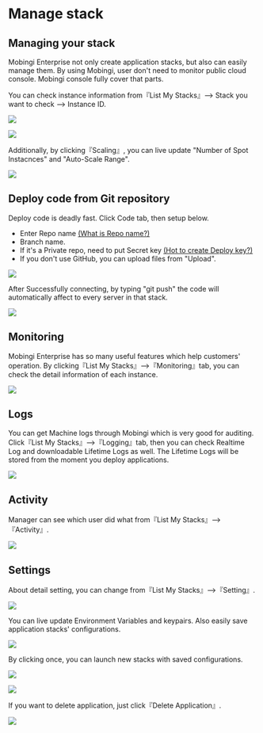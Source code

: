 # Manage stack

## Managing your stack

Mobingi Enterprise not only create application stacks, but also can easily manage them. By using Mobingi, user don't need to monitor public cloud console. Mobingi console fully cover that parts.

You can check instance information from『List My Stacks』--&gt; Stack you want to check --&gt; Instance ID.

![](../../.gitbook/assets/stack-list.png)

![](../../.gitbook/assets/server_detail.png)

Additionally, by clicking『Scaling』, you can live update "Number of Spot Instacnces" and "Auto-Scale Range".

![](../../.gitbook/assets/scaling_server.png)

## Deploy code from Git repository

Deploy code is deadly fast. Click Code tab, then setup below.

* Enter Repo name [\(What is Repo name?\)](https://docs.mobingi.com/official/guide/reponame/jp)
* Branch name.
* If it's a Private repo, need to put Secret key [\(Hot to create Deploy key?\)](https://docs.mobingi.com/official/faq/deploykey/jp)
* If you don't use GitHub, you can upload files from "Upload".

![](../../.gitbook/assets/code_1.png)

After Successfully connecting, by typing "git push" the code will automatically affect to every server in that stack.

![](../../.gitbook/assets/git-_push.png)

## Monitoring

Mobingi Enterprise has so many useful features which help customers' operation. By clicking『List My Stacks』--&gt;『Monitoring』tab, you can check the detail information of each instance.

![](../../.gitbook/assets/monitoring1.png)

## Logs

You can get Machine logs through Mobingi which is very good for auditing. Click『List My Stacks』--&gt;『Logging』tab, then you can check Realtime Log and downloadable Lifetime Logs as well. The Lifetime Logs will be stored from the moment you deploy applications.

![](../../.gitbook/assets/log1.png)

## Activity

Manager can see which user did what from『List My Stacks』--&gt;『Activity』.

![](../../.gitbook/assets/activity.png)

## Settings

About detail setting, you can change from『List My Stacks』--&gt;『Setting』.

![](../../.gitbook/assets/stack_setting1.png)

You can live update Environment Variables and keypairs. Also easily save application stacks' configurations.

![](../../.gitbook/assets/stack_setting2.png)

By clicking once, you can launch new stacks with saved configurations.

![](../../.gitbook/assets/stack_setting3.png)

![](../../.gitbook/assets/stack_setting4.png)

If you want to delete application, just click『Delete Application』.

![](../../.gitbook/assets/delete.png)

